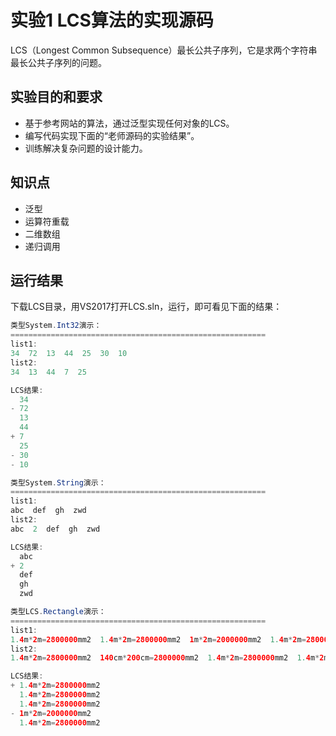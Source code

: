 # 实验1 LCS算法的实现源码
LCS（Longest Common Subsequence）最长公共子序列，它是求两个字符串最长公共子序列的问题。

## 实验目的和要求
- 基于参考网站的算法，通过泛型实现任何对象的LCS。
- 编写代码实现下面的“老师源码的实验结果”。
- 训练解决复杂问题的设计能力。

## 知识点
- 泛型
- 运算符重载
- 二维数组
- 递归调用

## 运行结果

下载LCS目录，用VS2017打开LCS.sln，运行，即可看见下面的结果：

```java
类型System.Int32演示：
=========================================================
list1:
34  72  13  44  25  30  10
list2:
34  13  44  7  25

LCS结果:
  34
- 72
  13
  44
+ 7
  25
- 30
- 10

类型System.String演示：
=========================================================
list1:
abc  def  gh  zwd
list2:
abc  2  def  gh  zwd

LCS结果:
  abc
+ 2
  def
  gh
  zwd

类型LCS.Rectangle演示：
=========================================================
list1:
1.4m*2m=2800000mm2  1.4m*2m=2800000mm2  1m*2m=2000000mm2  1.4m*2m=2800000mm2
list2:
1.4m*2m=2800000mm2  140cm*200cm=2800000mm2  1.4m*2m=2800000mm2  1.4m*2m=2800000mm2

LCS结果:
+ 1.4m*2m=2800000mm2
  1.4m*2m=2800000mm2
  1.4m*2m=2800000mm2
- 1m*2m=2000000mm2
  1.4m*2m=2800000mm2

```